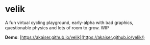 # velik

A fun virtual cycling playground, early-alpha with bad graphics, questionable physics and lots of room to grow. WIP

**Demo**: [https://akaiser.github.io/velik](https://akaiser.github.io/velik/)
